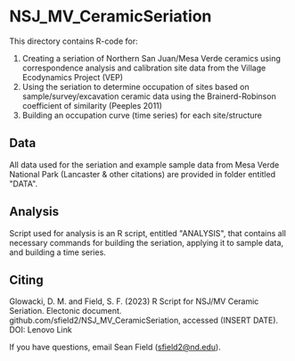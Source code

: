 # NSJ_MV_CeramicSeriation

This directory contains R-code for:
1) Creating a seriation of Northern San Juan/Mesa Verde ceramics using correspondence analysis and calibration site data from the Village Ecodynamics Project (VEP) 
2) Using the seriation to determine occupation of sites based on sample/survey/excavation ceramic data using the Brainerd-Robinson coefficient of similarity (Peeples 2011)
3) Building an occupation curve (time series) for each site/structure

## Data
All data used for the seriation and example sample data from Mesa Verde National Park (Lancaster & other citations) are provided in folder entitled "DATA". 

## Analysis

Script used for analysis is an R script, entitled "ANALYSIS", that contains all necessary commands for building the seriation, applying it to sample data, and building a time series.

## Citing
Glowacki, D. M. and Field, S. F. (2023) R Script for NSJ/MV Ceramic Seriation. Electonic document. github.com/sfield2/NSJ_MV_CeramicSeriation, accessed (INSERT DATE).
DOI: Lenovo Link

If you have questions, email Sean Field (sfield2@nd.edu).
